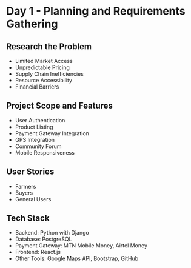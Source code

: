 # Day 1 - Planning and Requirements Gathering

## Research the Problem
- Limited Market Access
- Unpredictable Pricing
- Supply Chain Inefficiencies
- Resource Accessibility
- Financial Barriers

## Project Scope and Features
- User Authentication
- Product Listing
- Payment Gateway Integration
- GPS Integration
- Community Forum
- Mobile Responsiveness

## User Stories
- Farmers
- Buyers
- General Users

## Tech Stack
- Backend: Python with Django
- Database: PostgreSQL
- Payment Gateway: MTN Mobile Money, Airtel Money
- Frontend: React.js
- Other Tools: Google Maps API, Bootstrap, GitHub
